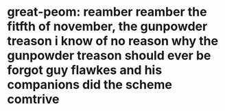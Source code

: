 # great-peom: reamber reamber the fitfth of november, the gunpowder treason i know of no reason why the gunpowder treason should ever be forgot guy flawkes and his companions did the scheme comtrive 
